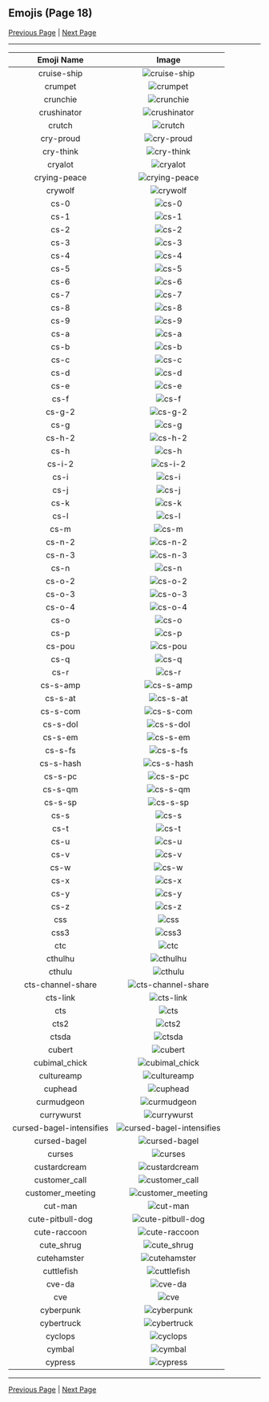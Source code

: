 
  ## Emojis (Page 18)

  [Previous Page](/docs/hashicorp/page-c-0017.md)
   | [Next Page](/docs/hashicorp/page-d-0019.md)

  <hr />

  |Emoji Name|Image|
  | :-: | :-: |
  |cruise-ship| ![cruise-ship](/emojis/hashicorp/cruise-ship.gif)|
  |crumpet| ![crumpet](/emojis/hashicorp/crumpet.png)|
  |crunchie| ![crunchie](/emojis/hashicorp/crunchie.png)|
  |crushinator| ![crushinator](/emojis/hashicorp/crushinator.png)|
  |crutch| ![crutch](/emojis/hashicorp/crutch.png)|
  |cry-proud| ![cry-proud](/emojis/hashicorp/cry-proud.png)|
  |cry-think| ![cry-think](/emojis/hashicorp/cry-think.png)|
  |cryalot| ![cryalot](/emojis/hashicorp/cryalot.png)|
  |crying-peace| ![crying-peace](/emojis/hashicorp/crying-peace.png)|
  |crywolf| ![crywolf](/emojis/hashicorp/crywolf.png)|
  |cs-0| ![cs-0](/emojis/hashicorp/cs-0.png)|
  |cs-1| ![cs-1](/emojis/hashicorp/cs-1.png)|
  |cs-2| ![cs-2](/emojis/hashicorp/cs-2.png)|
  |cs-3| ![cs-3](/emojis/hashicorp/cs-3.png)|
  |cs-4| ![cs-4](/emojis/hashicorp/cs-4.png)|
  |cs-5| ![cs-5](/emojis/hashicorp/cs-5.png)|
  |cs-6| ![cs-6](/emojis/hashicorp/cs-6.png)|
  |cs-7| ![cs-7](/emojis/hashicorp/cs-7.png)|
  |cs-8| ![cs-8](/emojis/hashicorp/cs-8.png)|
  |cs-9| ![cs-9](/emojis/hashicorp/cs-9.png)|
  |cs-a| ![cs-a](/emojis/hashicorp/cs-a.png)|
  |cs-b| ![cs-b](/emojis/hashicorp/cs-b.png)|
  |cs-c| ![cs-c](/emojis/hashicorp/cs-c.png)|
  |cs-d| ![cs-d](/emojis/hashicorp/cs-d.png)|
  |cs-e| ![cs-e](/emojis/hashicorp/cs-e.png)|
  |cs-f| ![cs-f](/emojis/hashicorp/cs-f.png)|
  |cs-g-2| ![cs-g-2](/emojis/hashicorp/cs-g-2.png)|
  |cs-g| ![cs-g](/emojis/hashicorp/cs-g.png)|
  |cs-h-2| ![cs-h-2](/emojis/hashicorp/cs-h-2.png)|
  |cs-h| ![cs-h](/emojis/hashicorp/cs-h.png)|
  |cs-i-2| ![cs-i-2](/emojis/hashicorp/cs-i-2.png)|
  |cs-i| ![cs-i](/emojis/hashicorp/cs-i.png)|
  |cs-j| ![cs-j](/emojis/hashicorp/cs-j.png)|
  |cs-k| ![cs-k](/emojis/hashicorp/cs-k.png)|
  |cs-l| ![cs-l](/emojis/hashicorp/cs-l.png)|
  |cs-m| ![cs-m](/emojis/hashicorp/cs-m.png)|
  |cs-n-2| ![cs-n-2](/emojis/hashicorp/cs-n-2.png)|
  |cs-n-3| ![cs-n-3](/emojis/hashicorp/cs-n-3.png)|
  |cs-n| ![cs-n](/emojis/hashicorp/cs-n.png)|
  |cs-o-2| ![cs-o-2](/emojis/hashicorp/cs-o-2.png)|
  |cs-o-3| ![cs-o-3](/emojis/hashicorp/cs-o-3.png)|
  |cs-o-4| ![cs-o-4](/emojis/hashicorp/cs-o-4.png)|
  |cs-o| ![cs-o](/emojis/hashicorp/cs-o.png)|
  |cs-p| ![cs-p](/emojis/hashicorp/cs-p.png)|
  |cs-pou| ![cs-pou](/emojis/hashicorp/cs-pou.png)|
  |cs-q| ![cs-q](/emojis/hashicorp/cs-q.png)|
  |cs-r| ![cs-r](/emojis/hashicorp/cs-r.png)|
  |cs-s-amp| ![cs-s-amp](/emojis/hashicorp/cs-s-amp.png)|
  |cs-s-at| ![cs-s-at](/emojis/hashicorp/cs-s-at.png)|
  |cs-s-com| ![cs-s-com](/emojis/hashicorp/cs-s-com.png)|
  |cs-s-dol| ![cs-s-dol](/emojis/hashicorp/cs-s-dol.png)|
  |cs-s-em| ![cs-s-em](/emojis/hashicorp/cs-s-em.png)|
  |cs-s-fs| ![cs-s-fs](/emojis/hashicorp/cs-s-fs.png)|
  |cs-s-hash| ![cs-s-hash](/emojis/hashicorp/cs-s-hash.png)|
  |cs-s-pc| ![cs-s-pc](/emojis/hashicorp/cs-s-pc.png)|
  |cs-s-qm| ![cs-s-qm](/emojis/hashicorp/cs-s-qm.png)|
  |cs-s-sp| ![cs-s-sp](/emojis/hashicorp/cs-s-sp.png)|
  |cs-s| ![cs-s](/emojis/hashicorp/cs-s.png)|
  |cs-t| ![cs-t](/emojis/hashicorp/cs-t.png)|
  |cs-u| ![cs-u](/emojis/hashicorp/cs-u.png)|
  |cs-v| ![cs-v](/emojis/hashicorp/cs-v.png)|
  |cs-w| ![cs-w](/emojis/hashicorp/cs-w.png)|
  |cs-x| ![cs-x](/emojis/hashicorp/cs-x.png)|
  |cs-y| ![cs-y](/emojis/hashicorp/cs-y.png)|
  |cs-z| ![cs-z](/emojis/hashicorp/cs-z.png)|
  |css| ![css](/emojis/hashicorp/css.gif)|
  |css3| ![css3](/emojis/hashicorp/css3.png)|
  |ctc| ![ctc](/emojis/hashicorp/ctc.jpg)|
  |cthulhu| ![cthulhu](/emojis/hashicorp/cthulhu.png)|
  |cthulu| ![cthulu](/emojis/hashicorp/cthulu.gif)|
  |cts-channel-share| ![cts-channel-share](/emojis/hashicorp/cts-channel-share.png)|
  |cts-link| ![cts-link](/emojis/hashicorp/cts-link.png)|
  |cts| ![cts](/emojis/hashicorp/cts.png)|
  |cts2| ![cts2](/emojis/hashicorp/cts2.png)|
  |ctsda| ![ctsda](/emojis/hashicorp/ctsda.png)|
  |cubert| ![cubert](/emojis/hashicorp/cubert.png)|
  |cubimal_chick| ![cubimal_chick](/emojis/hashicorp/cubimal_chick.png)|
  |cultureamp| ![cultureamp](/emojis/hashicorp/cultureamp.png)|
  |cuphead| ![cuphead](/emojis/hashicorp/cuphead.gif)|
  |curmudgeon| ![curmudgeon](/emojis/hashicorp/curmudgeon.jpg)|
  |currywurst| ![currywurst](/emojis/hashicorp/currywurst.png)|
  |cursed-bagel-intensifies| ![cursed-bagel-intensifies](/emojis/hashicorp/cursed-bagel-intensifies.gif)|
  |cursed-bagel| ![cursed-bagel](/emojis/hashicorp/cursed-bagel.png)|
  |curses| ![curses](/emojis/hashicorp/curses.png)|
  |custardcream| ![custardcream](/emojis/hashicorp/custardcream.png)|
  |customer_call| ![customer_call](/emojis/hashicorp/customer_call.png)|
  |customer_meeting| ![customer_meeting](/emojis/hashicorp/customer_meeting.png)|
  |cut-man| ![cut-man](/emojis/hashicorp/cut-man.png)|
  |cute-pitbull-dog| ![cute-pitbull-dog](/emojis/hashicorp/cute-pitbull-dog.png)|
  |cute-raccoon| ![cute-raccoon](/emojis/hashicorp/cute-raccoon.png)|
  |cute_shrug| ![cute_shrug](/emojis/hashicorp/cute_shrug.png)|
  |cutehamster| ![cutehamster](/emojis/hashicorp/cutehamster.png)|
  |cuttlefish| ![cuttlefish](/emojis/hashicorp/cuttlefish.gif)|
  |cve-da| ![cve-da](/emojis/hashicorp/cve-da.png)|
  |cve| ![cve](/emojis/hashicorp/cve.png)|
  |cyberpunk| ![cyberpunk](/emojis/hashicorp/cyberpunk.png)|
  |cybertruck| ![cybertruck](/emojis/hashicorp/cybertruck.png)|
  |cyclops| ![cyclops](/emojis/hashicorp/cyclops.png)|
  |cymbal| ![cymbal](/emojis/hashicorp/cymbal.png)|
  |cypress| ![cypress](/emojis/hashicorp/cypress.gif)|

  <hr/>
  
  [Previous Page](/docs/hashicorp/page-c-0017.md)
   | [Next Page](/docs/hashicorp/page-d-0019.md)